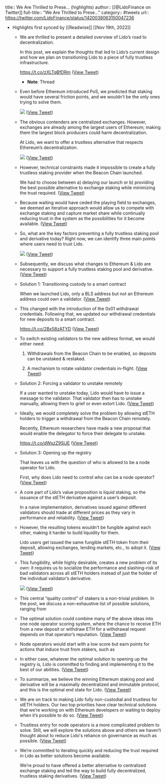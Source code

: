 title:: We Are Thrilled to Prese... (highlights)
author:: [[@LidoFinance on Twitter]]
full-title:: "We Are Thrilled to Prese..."
category:: #tweets
url:: https://twitter.com/LidoFinance/status/1420038063150047236

- Highlights first synced by [[Readwise]] [[Nov 19th, 2022]]
	- We are thrilled to present a detailed overview of Lido’s road to decentralization. 
	  
	  In this post, we explain the thoughts that led to Lido’s current design and how we plan on transitioning Lido to a piece of fully trustless infrastructure.
	  
	  https://t.co/zXLTqBfDRm ([View Tweet](https://twitter.com/LidoFinance/status/1420037981386199046))
		- **Note**: Thread
	- Even before Ethereum introduced PoS, we predicted that staking would have several friction points, and we wouldn’t be the only ones trying to solve them. 
	  
	  ![](https://pbs.twimg.com/media/E7T6Nm4WEAQyRFG.png) ([View Tweet](https://twitter.com/LidoFinance/status/1420037987426054148))
	- The obvious contenders are centralized exchanges. However, exchanges are already among the largest users of Ethereum; making them the largest block producers could harm decentralization.
	  
	  At Lido, we want to offer a trustless alternative that respects Ethereum’s decentralization. 
	  
	  ![](https://pbs.twimg.com/media/E7T6Wl-XEAI74VD.jpg) ([View Tweet](https://twitter.com/LidoFinance/status/1420038004073189383))
	- However, technical constraints made it impossible to create a fully trustless staking provider when the Beacon Chain launched.
	  
	  We had to choose between a) delaying our launch or b) providing the best possible alternative to exchange staking while minimizing the trust required. ([View Tweet](https://twitter.com/LidoFinance/status/1420038007386779664))
	- Because waiting would have ceded the playing field to exchanges, we deemed an iterative approach would allow us to compete with exchange staking and capture market share while continually reducing trust in the system as the possibilities for it become available. ([View Tweet](https://twitter.com/LidoFinance/status/1420038009521643530))
	- So, what are the key factors preventing a fully trustless staking pool and derivative today? Right now, we can identify three main points where users need to trust Lido. 
	  
	  ![](https://pbs.twimg.com/media/E7T6kJdXIAEUuni.jpg) ([View Tweet](https://twitter.com/LidoFinance/status/1420038014391263232))
	- Subsequently, we discuss what changes to Ethereum & Lido are necessary to support a fully trustless staking pool and derivative. ([View Tweet](https://twitter.com/LidoFinance/status/1420038016995889157))
	- Solution 1: Transitioning custody to a smart contract
	  
	  When we launched Lido, only a BLS address but not an Ethereum address could own a validator. ([View Tweet](https://twitter.com/LidoFinance/status/1420038020175220739))
	- This changed with the introduction of the 0x01 withdrawal credentials. Following that, we updated our withdrawal credentials for new deposits to a smart contract.
	  
	  https://t.co/2Bx58zATYD ([View Tweet](https://twitter.com/LidoFinance/status/1420038022297493507))
	- To switch existing validators to the new address format, we would either need:
	  
	  1) Withdrawals from the Beacon Chain to be enabled, so deposits can be unstaked & restaked.
	  
	  2) A mechanism to rotate validator credentials in-flight. ([View Tweet](https://twitter.com/LidoFinance/status/1420038025330020352))
	- Solution 2: Forcing a validator to unstake remotely
	  
	  If a user wanted to unstake today, Lido would have to issue a message to the validator. That validator then has to unstake manually, allowing them to grief or even extort Lido. ([View Tweet](https://twitter.com/LidoFinance/status/1420038027561291780))
	- Ideally, we would completely solve the problem by allowing stETH holders to trigger a withdrawal from the Beacon Chain remotely. 
	  
	  Recently, Ethereum researchers have made a new proposal that would enable the delegator to force their delegate to unstake. 
	  
	  https://t.co/dWszZ9SlJE ([View Tweet](https://twitter.com/LidoFinance/status/1420038029725552646))
	- Solution 3: Opening up the registry
	  
	  That leaves us with the question of who is allowed to be a node operator for Lido.
	  
	  First, why does Lido need to control who can be a node operator? ([View Tweet](https://twitter.com/LidoFinance/status/1420038031952818184))
	- A core part of Lido’s value proposition is liquid staking, so the issuance of the stETH derivative against a user’s deposit.
	  
	  In a naive implementation, derivatives issued against different validators should trade at different prices as they vary in performance and reliability. ([View Tweet](https://twitter.com/LidoFinance/status/1420038034171568134))
	- However, the resulting tokens wouldn’t be fungible against each other, making it harder to build liquidity for them. 
	  
	  Lido users get issued the same fungible stETH token from their deposit, allowing exchanges, lending markets, etc., to adopt it. ([View Tweet](https://twitter.com/LidoFinance/status/1420038036339970050))
	- This fungibility, while highly desirable, creates a new problem of its own: it requires us to socialize the performance and slashing-risk of bad validators across all stETH holders instead of just the holder of the individual validator’s derivative. 
	  
	  ![](https://pbs.twimg.com/media/E7T7SRfXMAAUDAq.png) ([View Tweet](https://twitter.com/LidoFinance/status/1420038042744725510))
	- This central “quality control” of stakers is a non-trivial problem. In the post, we discuss a non-exhaustive list of possible solutions, ranging from
	- The optimal solution could combine many of the above ideas into one node operator scoring system, where the chance to receive ETH from a new deposit or withdraw ETH for a withdrawal request depends on that operator’s reputation. ([View Tweet](https://twitter.com/LidoFinance/status/1420038048738418688))
	- Node operators would start with a low score but earn points for actions that induce trust from stakers, such as
	- In either case, whatever the optimal solution to opening up the registry is, Lido is committed to finding and implementing it to the best of our abilities. ([View Tweet](https://twitter.com/LidoFinance/status/1420038053641478148))
	- To summarize, we believe the winning Ethereum staking pool and derivative will be a maximally decentralized and immutable protocol, and this is the optimal end state for Lido. ([View Tweet](https://twitter.com/LidoFinance/status/1420038055877136389))
	- We are on track to making Lido fully non-custodial and trustless for stETH holders. Our two top priorities have clear technical solutions that we’re working on with Ethereum developers or waiting to deploy when it’s possible to do so. ([View Tweet](https://twitter.com/LidoFinance/status/1420038058372698115))
	- Trustless entry for node operators is a more complicated problem to solve. Still, we will explore the solutions above and others we haven’t thought about to reduce Lido's reliance on governance as much as possible. ([View Tweet](https://twitter.com/LidoFinance/status/1420038060817924100))
	- We’re committed to iterating quickly and reducing the trust required in Lido as better solutions become available.
	  
	  We’re proud to have offered a better alternative to centralized exchange staking and led the way to build fully decentralized, trustless staking derivatives. ([View Tweet](https://twitter.com/LidoFinance/status/1420038063150047236))